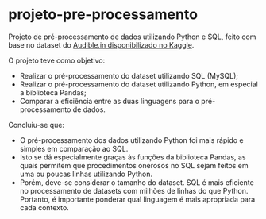 # projeto-pre-processamento
Projeto de pré-processamento de dados utilizando Python e SQL, feito com base no dataset do [Audible.in disponibilizado no Kaggle](https://www.kaggle.com/datasets/snehangsude/audible-dataset).

O projeto teve como objetivo:
- Realizar o pré-processamento do dataset utilizando SQL (MySQL);
- Realizar o pré-processamento do dataset utilizando Python, em especial a biblioteca Pandas;
- Comparar a eficiência entre as duas linguagens para o pré-processamento de dados.

Concluiu-se que:
- O pré-processamento dos dados utilizando Python foi mais rápido e simples em comparação ao SQL.
- Isto se dá especialmente graças às funções da biblioteca Pandas, as quais permitem que procedimentos onerosos no SQL sejam feitos em uma ou poucas linhas utilizando Python.
- Porém, deve-se considerar o tamanho do dataset. SQL é mais eficiente no processamento de datasets com milhões de linhas do que Python. Portanto, é importante ponderar qual linguagem é mais apropriada para cada contexto.
